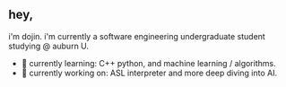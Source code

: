 ## hey,

i'm dojin. i'm currently a software engineering undergraduate student studying @ auburn U.
- 🌱 currently learning: C++ python, and machine learning / algorithms.
- 🔭 currently working on: ASL interpreter and more deep diving into AI.

<!--
**dojinshi/dojinshi** is a ✨ _special_ ✨ repository because its `README.md` (this file) appears on your GitHub profile.

Here are some ideas to get you started:

- 🔭 I’m currently working on ...
- 🌱 I’m currently learning ...
- 👯 I’m looking to collaborate on ...
- 🤔 I’m looking for help with ...
- 💬 Ask me about ...
- 📫 How to reach me: ...
- 😄 Pronouns: ...
- ⚡ Fun fact: ...
-->
